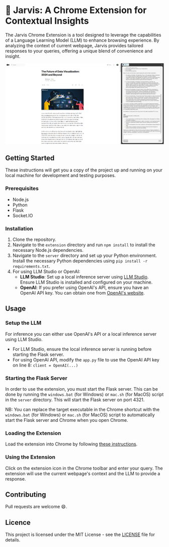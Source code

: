 # 🤖 Jarvis: A Chrome Extension for Contextual Insights

The Jarvis Chrome Extension is a tool designed to leverage the capabilities of a Language Learning Model (LLM) to enhance browsing experience. By  analyzing the context of current webpage, Jarvis provides tailored responses to your queries, offering a unique blend of convenience and insight.

![Jarvis Demo](demo.png)

## Getting Started

These instructions will get you a copy of the project up and running on your local machine for development and testing purposes.

### Prerequisites

- Node.js
- Python
- Flask
- Socket.IO

### Installation

1. Clone the repository.
2. Navigate to the `extension` directory and run `npm install` to install the necessary Node.js dependencies.
3. Navigate to the `server` directory and set up your Python environment. Install the necessary Python dependencies using `pip install -r requirements.txt`.
4. For using LLM Studio or OpenAI:
   - **LLM Studio**: Set up a local inference server using [LLM Studio](https://lmstudio.ai/). Ensure LLM Studio is installed and configured on your machine.
   - **OpenAI**: If you prefer using OpenAI's API, ensure you have an OpenAI API key. You can obtain one from [OpenAI's website](https://openai.com/).

## Usage

### Setup the LLM

For inference you can either use OpenAI's API or a local inference server using LLM Studio.

   - For LLM Studio, ensure the local inference server is running before starting the Flask server.
   - For using OpenAI API, modify the `app.py` file to use the OpenAI API key on line 8: `client = OpenAI(...)`
  
### Starting the Flask Server

In order to use the extension, you must start the Flask server. This can be done by running the `windows.bat` (for Windows) or `mac.sh` (for MacOS) script in the `server` directory. This will start the Flask server on port 4321.

NB: You can replace the target executable in the Chrome shortcut with the `windows.bat` (for Windows) or `mac.sh` (for MacOS) script to automatically start the Flask server and Chrome when you open Chrome.

### Loading the Extension

Load the extension into Chrome by following [these instructions](https://developer.chrome.com/docs/extensions/mv3/getstarted/).

### Using the Extension

Click on the extension icon in the Chrome toolbar and enter your query. The extension will use the current webpage's context and the LLM to provide a response.

## Contributing

Pull requests are welcome :smile:.

## Licence

This project is licensed under the MIT License - see the [LICENSE](LICENSE) file for details.
